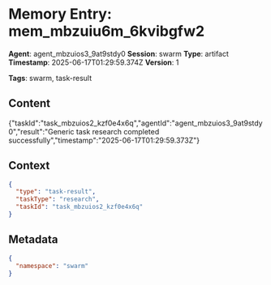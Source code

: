 # Memory Entry: mem_mbzuiu6m_6kvibgfw2

**Agent**: agent_mbzuios3_9at9stdy0
**Session**: swarm
**Type**: artifact
**Timestamp**: 2025-06-17T01:29:59.374Z
**Version**: 1

**Tags**: swarm, task-result

## Content

{"taskId":"task_mbzuios2_kzf0e4x6q","agentId":"agent_mbzuios3_9at9stdy0","result":"Generic task research completed successfully","timestamp":"2025-06-17T01:29:59.373Z"}

## Context

```json
{
  "type": "task-result",
  "taskType": "research",
  "taskId": "task_mbzuios2_kzf0e4x6q"
}
```

## Metadata

```json
{
  "namespace": "swarm"
}
```
